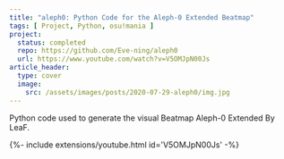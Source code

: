 ```yaml
---
title: "aleph0: Python Code for the Aleph-0 Extended Beatmap"
tags: [ Project, Python, osu!mania ]
project:
  status: completed
  repo: https://github.com/Eve-ning/aleph0
  url: https://www.youtube.com/watch?v=V5OMJpN00Js
article_header:
  type: cover
  image:
    src: /assets/images/posts/2020-07-29-aleph0/img.jpg
---
```


Python code used to generate the visual Beatmap Aleph-0 Extended By LeaF.

<!--more-->

{%- include extensions/youtube.html id='V5OMJpN00Js' -%}
